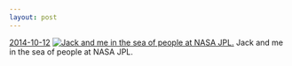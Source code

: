 ```yaml
---
layout: post
---
```


<p>
  <time><a href="/372">2014-10-12</a></time>
  <a href="/372"><img src="{{ site.assets_url }}/372-320.jpg" srcset="{{ site.assets_url }}/372-640.jpg 640w, {{ site.assets_url }}/372-480.jpg 480w, {{ site.assets_url }}/372-320.jpg 320w, {{ site.assets_url }}/372-160.jpg 160w" sizes="(min-width: 700px) 50vw, calc(100vw - 2rem)" alt="Jack and me in the sea of people at NASA JPL." /></a>
  <span>Jack and me in the sea of people at NASA JPL.</span>
</p>
